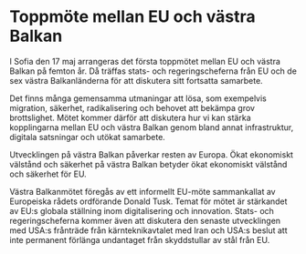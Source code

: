 # Toppmöte mellan EU och västra Balkan

I Sofia den 17 maj arrangeras det första toppmötet mellan EU och västra Balkan på femton år. Då träffas stats\- och regeringscheferna från EU och de sex västra Balkanländerna för att diskutera sitt fortsatta samarbete.


Det finns många gemensamma utmaningar att lösa, som exempelvis migration, säkerhet, radikalisering och behovet att bekämpa grov brottslighet. Mötet kommer därför att diskutera hur vi kan stärka kopplingarna mellan EU och västra Balkan genom bland annat infrastruktur, digitala satsningar och utökat samarbete.

Utvecklingen på västra Balkan påverkar resten av Europa. Ökat ekonomiskt välstånd och säkerhet på västra Balkan betyder ökat ekonomiskt välstånd och säkerhet för EU.

Västra Balkanmötet föregås av ett informellt EU\-möte sammankallat av Europeiska rådets ordförande Donald Tusk. Temat för mötet är stärkandet av EU:s globala ställning inom digitalisering och innovation. Stats\- och regeringscheferna kommer även att diskutera den senaste utvecklingen med USA:s frånträde från kärnteknikavtalet med Iran och USA:s beslut att inte permanent förlänga undantaget från skyddstullar av stål från EU.
